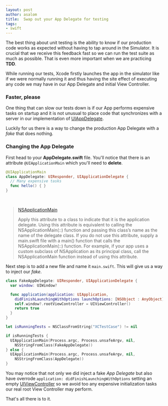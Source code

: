```yaml
---
layout: post
author: asalom
title:  Swap out your App Delegate for testing
tags:
- swift
---
```


The best thing about unit testing is the ability to know if our production code works as expected without having to tap around in the Simulator. It is crucial that we receive this feedback fast so we can run the test suite as much as possible. That is even more important when we are practicing **TDD**.

While running our tests, Xcode firstly launches the app in the simulator like if we were normally running it and thus having the site effect of executing any code we may have in our App Delegate and initial View Controller.

### Faster, please
One thing that can slow our tests down is if our App performs expensive tasks on startup and it is not unusual to place code that synchronizes with a server in our implementation of <a href="https://developer.apple.com/library/ios/documentation/UIKit/Reference/UIApplicationDelegate_Protocol/">UIAppDelegate</a>.

Luckily for us there is a way to change the production App Delegate with a *fake* that does nothing.

### Changing the App Delegate
First head to your **AppDelegate.swift** file. You'll notice that there is an attribute `@UIApplicationMain` which you'll need to **delete**.

```swift
@UIApplicationMain
class AppDelegate: UIResponder, UIApplicationDelegate {
  // Many expensive tasks
  func hello() { }
}
```

<br/>

><a href="https://developer.apple.com/library/ios/documentation/Swift/Conceptual/Swift_Programming_Language/Attributes.html">NSApplicationMain</a>
>
> Apply this attribute to a class to indicate that it is the application delegate. Using this attribute is equivalent to calling the NSApplicationMain(::) function and passing this class’s name as the name of the delegate class.
> If you do not use this attribute, supply a main.swift file with a main() function that calls the NSApplicationMain(::) function. For example, if your app uses a custom subclass of NSApplication as its principal class, call the NSApplicationMain function instead of using this attribute.

Next step is to add a new file and name it `main.swift`. This will give us a way to inject our *fake*.


```swift
class FakeAppDelegate: UIResponder, UIApplicationDelegate {
  var window: UIWindow?

  func application(application: UIApplication,
    didFinishLaunchingWithOptions launchOptions: [NSObject : AnyObject]?) -> Bool {
    self.window?.rootViewController = UIViewController()
    return true
  }
}

let isRunningTests = NSClassFromString("XCTestCase") != nil

if isRunningTests {
  UIApplicationMain(Process.argc, Process.unsafeArgv, nil,
    NSStringFromClass(FakeAppDelegate))
} else {
  UIApplicationMain(Process.argc, Process.unsafeArgv, nil,
    NSStringFromClass(AppDelegate))
}
```

You may notice that not only we did inject a fake *App Delegate* but also have overrode ```application: didFinishLaunchingWithOptions``` setting an empty <a href="https://developer.apple.com/library/ios/documentation/UIKit/Reference/UIViewController_Class/">UIViewController</a> so we avoid too any expensive initialization tasks our real root View Controller may perform.

That's all there is to it.